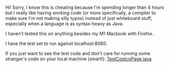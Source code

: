 Hi! Sorry, I know this is cheating because I'm spending longer than 4 hours but I really like having working code (or more specifically, a compiler to make sure I'm not making silly typos) instead of just whiteboard stuff, especially when a language is as syntax-heavy as Java.

I haven't tested this on anything besides my M1 Macbook with Firefox.

I have the test set to run against localhost:8080.

If you just want to see the test code and don't care for running some stranger's code on your local machine (smart!): [TestCostcoPage.java](src/test/java/com/lazerycode/selenium/tests/TestCostcoPage.java)